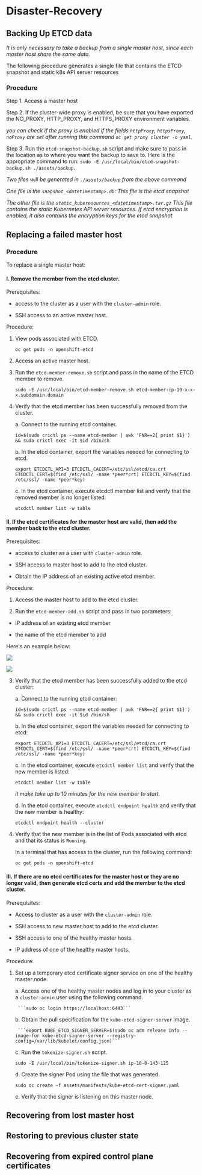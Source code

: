 # Disaster-Recovery

## Backing Up ETCD data

*It is only necessary to take a backup from a single master host, since each master host share the same data.*

The following procedure generates a single file that contains the ETCD snapshot and static k8s API server resources

### Procedure

Step 1. Access a master host

Step 2. If the cluster-wide proxy is enabled, be sure that you have exported the NO_PROXY, HTTP_PROXY, and HTTPS_PROXY environment variables.

*you can check if the proxy is enabled if the fields ```httpProxy```, ```httpsProxy```, ```noProxy``` are set after running this command ```oc get proxy cluster -o yaml```.*

Step 3. Run the ```etcd-snapshot-backup.sh``` script and make sure to pass in the location as to where you want the backup to save to. Here is the appropriate command to run: ```sudo -E /usr/local/bin/etcd-snapshot-backup.sh ./assets/backup```.

*Two files will be generated in ```./assets/backup```  from the above command*

*One file is the ```snapshot_<datetimestamp>.db```: This file is the etcd snapshot*

*The other file is the ```static_kuberesources_<datetimestamp>.tar.gz``` This file contains the static Kubernetes API server resources. If etcd encryption is enabled, it also contains the encryption keys for the etcd snapshot.*


## Replacing a failed master host

### Procedure

To replace a single master host:

#### I. Remove the member from the etcd cluster.

Prerequisites:

- access to the cluster as a user with the ```cluster-admin``` role.

- SSH access to an active master host.

Procedure:

1. View pods associated with ETCD.

    ```oc get pods -n openshift-etcd```

2. Access an active master host.

3. Run the ```etcd-member-remove.sh``` script and pass in the name of the ETCD member to remove.

   ```sudo -E /usr/local/bin/etcd-member-remove.sh etcd-member-ip-10-x-x-x.subdomain.domain```

4. Verify that the etcd member has been successfully removed from the cluster.

   a. Connect to the running etcd container.

      ```id=$(sudo crictl ps --name etcd-member | awk 'FNR==2{ print $1}') && sudo crictl exec -it $id /bin/sh```

   b. In the etcd container, export the variables needed for connecting to etcd.

      ```export ETCDCTL_API=3 ETCDCTL_CACERT=/etc/ssl/etcd/ca.crt ETCDCTL_CERT=$(find /etc/ssl/ -name *peer*crt) ETCDCTL_KEY=$(find /etc/ssl/ -name *peer*key)```

   c. In the etcd container, execute etcdctl member list and verify that the removed member is no longer listed:

      ```etcdctl member list -w table```

#### II. If the etcd certificates for the master host are valid, then add the member back to the etcd cluster.

Prerequisites:

- access to cluster as a user with ```cluster-admin``` role.

- SSH access to master host to add to the etcd cluster.

- Obtain the IP address of an existing active etcd member.

Procedure:

1. Access the master host to add to the etcd cluster.

2. Run the ```etcd-member-add.sh``` script and pass in two parameters:

- IP address of an existing etcd member

- the name of the etcd member to add 

Here's an example below:

![](/images/etcd-member-add.png)

![](/images/etcd-member-add-notes.png)

3. Verify that the etcd member has been successfully added to the etcd cluster:

    a. Connect to the running etcd container:
    
    ```id=$(sudo crictl ps --name etcd-member | awk 'FNR==2{ print $1}') && sudo crictl exec -it $id /bin/sh```
    
    b. In the etcd container, export the variables needed for connecting to etcd:
    
    ```export ETCDCTL_API=3 ETCDCTL_CACERT=/etc/ssl/etcd/ca.crt ETCDCTL_CERT=$(find /etc/ssl/ -name *peer*crt) ETCDCTL_KEY=$(find /etc/ssl/ -name *peer*key)```
    
    c. In the etcd container, execute ```etcdctl member list``` and verify that the new member is listed:
    
    ```etcdctl member list -w table```
    
    *it make take up to 10 minutes for the new member to start.*
    
    d. In the etcd container, execute ```etcdctl endpoint health``` and verify that the new member is healthy:
    
    ```etcdctl endpoint health --cluster```
    
4. Verify that the new member is in the list of Pods associated with etcd and that its status is ```Running```.

    In a terminal that has access to the cluster, run the following command:
    
    ```oc get pods -n openshift-etcd```


#### III. If there are no etcd certificates for the master host or they are no longer valid, then generate etcd certs and add the member to the etcd cluster.

Prerequisites:

- Access to cluster as a user with the ```cluster-admin``` role.

- SSH access to new master host to add to the etcd cluster.

- SSH access to one of the healthy master hosts.

- IP address of one of the healthy master hosts.

Procedure:

1. Set up a temporary etcd certificate signer service on one of the healthy master node.

    a. Access one of the healthy master nodes and log in to your cluster as a ```cluster-admin``` user using the following command.
    
        ```sudo oc login https://localhost:6443```
        
    b. Obtain the pull specification for the ```kube-etcd-signer-server``` image.
    
        ```export KUBE_ETCD_SIGNER_SERVER=$(sudo oc adm release info --image-for kube-etcd-signer-server --registry-config=/var/lib/kubelet/config.json)```
        
    c. Run the ```tokenize-signer.sh``` script.
    
    ```sudo -E /usr/local/bin/tokenize-signer.sh ip-10-0-143-125```
    
    d. Create the signer Pod using the file that was generated.
    
    ```sudo oc create -f assets/manifests/kube-etcd-cert-signer.yaml```
    
    e. Verify that the signer is listening on this master node.
    
    


## Recovering from lost master host

## Restoring to previous cluster state

## Recovering from expired control plane certificates
